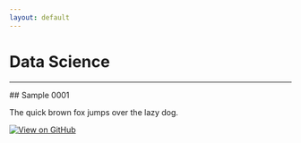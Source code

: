 ```yaml
---
layout: default
---
```

# Data Science
<hr>
## Sample 0001

The quick brown fox jumps over the lazy dog.

[![View on GitHub](https://img.shields.io/badge/GitHub-View_on_GitHub-blue?logo=GitHub)](./another-page.html)
